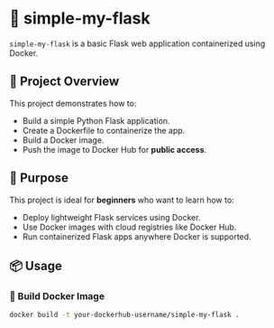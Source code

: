 # 🚀 simple-my-flask

`simple-my-flask` is a basic Flask web application containerized using Docker.

## 📌 Project Overview

This project demonstrates how to:

- Build a simple Python Flask application.
- Create a Dockerfile to containerize the app.
- Build a Docker image.
- Push the image to Docker Hub for **public access**.

## 🎯 Purpose

This project is ideal for **beginners** who want to learn how to:

- Deploy lightweight Flask services using Docker.
- Use Docker images with cloud registries like Docker Hub.
- Run containerized Flask apps anywhere Docker is supported.

## 📦 Usage

### 🔨 Build Docker Image

```bash
docker build -t your-dockerhub-username/simple-my-flask .
